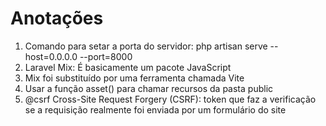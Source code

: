 # Anotações
1. Comando para setar a porta do servidor:
php artisan serve --host=0.0.0.0 --port=8000
2. Laravel Mix: É basicamente um pacote JavaScript
3. Mix foi substituído por uma ferramenta chamada Vite
4. Usar a função asset() para chamar recursos da pasta public
5. @csrf  Cross-Site Request Forgery (CSRF): token que faz a verificação se a requisição realmente foi enviada por um formulário do site